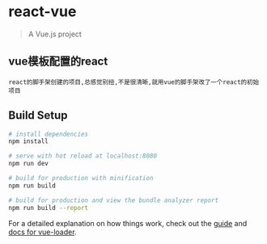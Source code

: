 # react-vue

> A Vue.js project

## vue模板配置的react
```
react的脚手架创建的项目,总感觉别扭,不是很清晰,就用vue的脚手架改了一个react的初始项目
```

## Build Setup

``` bash
# install dependencies
npm install

# serve with hot reload at localhost:8080
npm run dev

# build for production with minification
npm run build

# build for production and view the bundle analyzer report
npm run build --report
```

For a detailed explanation on how things work, check out the [guide](http://vuejs-templates.github.io/webpack/) and [docs for vue-loader](http://vuejs.github.io/vue-loader).
